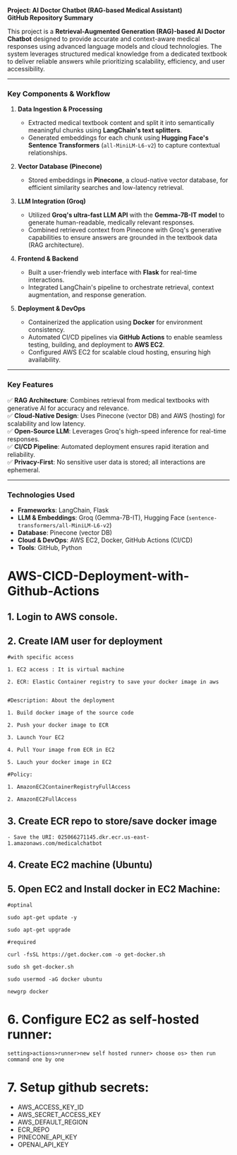 **Project: AI Doctor Chatbot (RAG-based Medical Assistant)**  
**GitHub Repository Summary**  

This project is a **Retrieval-Augmented Generation (RAG)-based AI Doctor Chatbot** designed to provide accurate and context-aware medical responses using advanced language models and cloud technologies. The system leverages structured medical knowledge from a dedicated textbook to deliver reliable answers while prioritizing scalability, efficiency, and user accessibility.  

---

### **Key Components & Workflow**  
1. **Data Ingestion & Processing**  
   - Extracted medical textbook content and split it into semantically meaningful chunks using **LangChain's text splitters**.  
   - Generated embeddings for each chunk using **Hugging Face's Sentence Transformers** (`all-MiniLM-L6-v2`) to capture contextual relationships.  

2. **Vector Database (Pinecone)**  
   - Stored embeddings in **Pinecone**, a cloud-native vector database, for efficient similarity searches and low-latency retrieval.  

3. **LLM Integration (Groq)**  
   - Utilized **Groq's ultra-fast LLM API** with the **Gemma-7B-IT model** to generate human-readable, medically relevant responses.  
   - Combined retrieved context from Pinecone with Groq's generative capabilities to ensure answers are grounded in the textbook data (RAG architecture).  

4. **Frontend & Backend**  
   - Built a user-friendly web interface with **Flask** for real-time interactions.  
   - Integrated LangChain's pipeline to orchestrate retrieval, context augmentation, and response generation.  

5. **Deployment & DevOps**  
   - Containerized the application using **Docker** for environment consistency.  
   - Automated CI/CD pipelines via **GitHub Actions** to enable seamless testing, building, and deployment to **AWS EC2**.  
   - Configured AWS EC2 for scalable cloud hosting, ensuring high availability.  

---

### **Key Features**  
✅ **RAG Architecture**: Combines retrieval from medical textbooks with generative AI for accuracy and relevance.  
✅ **Cloud-Native Design**: Uses Pinecone (vector DB) and AWS (hosting) for scalability and low latency.  
✅ **Open-Source LLM**: Leverages Groq's high-speed inference for real-time responses.  
✅ **CI/CD Pipeline**: Automated deployment ensures rapid iteration and reliability.  
✅ **Privacy-First**: No sensitive user data is stored; all interactions are ephemeral.  

---

### **Technologies Used**  
- **Frameworks**: LangChain, Flask  
- **LLM & Embeddings**: Groq (Gemma-7B-IT), Hugging Face (`sentence-transformers/all-MiniLM-L6-v2`)  
- **Database**: Pinecone (vector DB)  
- **Cloud & DevOps**: AWS EC2, Docker, GitHub Actions (CI/CD)  
- **Tools**: GitHub, Python  

# AWS-CICD-Deployment-with-Github-Actions

## 1. Login to AWS console.

## 2. Create IAM user for deployment

	#with specific access

	1. EC2 access : It is virtual machine

	2. ECR: Elastic Container registry to save your docker image in aws


	#Description: About the deployment

	1. Build docker image of the source code

	2. Push your docker image to ECR

	3. Launch Your EC2 

	4. Pull Your image from ECR in EC2

	5. Lauch your docker image in EC2

	#Policy:

	1. AmazonEC2ContainerRegistryFullAccess

	2. AmazonEC2FullAccess

	
## 3. Create ECR repo to store/save docker image
    - Save the URI: 025066271145.dkr.ecr.us-east-1.amazonaws.com/medicalchatbot

	
## 4. Create EC2 machine (Ubuntu) 

## 5. Open EC2 and Install docker in EC2 Machine:
	
	
	#optinal

	sudo apt-get update -y

	sudo apt-get upgrade
	
	#required

	curl -fsSL https://get.docker.com -o get-docker.sh

	sudo sh get-docker.sh

	sudo usermod -aG docker ubuntu

	newgrp docker
	
# 6. Configure EC2 as self-hosted runner:
    setting>actions>runner>new self hosted runner> choose os> then run command one by one


# 7. Setup github secrets:

   - AWS_ACCESS_KEY_ID
   - AWS_SECRET_ACCESS_KEY
   - AWS_DEFAULT_REGION
   - ECR_REPO
   - PINECONE_API_KEY
   - OPENAI_API_KEY
